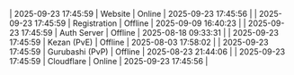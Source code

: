 | 2025-09-23 17:45:59 | Website | Online | 2025-09-23 17:45:56 |
| 2025-09-23 17:45:59 | Registration | Offline | 2025-09-09 16:40:23 |
| 2025-09-23 17:45:59 | Auth Server | Offline | 2025-08-18 09:33:31 |
| 2025-09-23 17:45:59 | Kezan (PvE) | Offline | 2025-08-03 17:58:02 |
| 2025-09-23 17:45:59 | Gurubashi (PvP) | Offline | 2025-08-23 21:44:06 |
| 2025-09-23 17:45:59 | Cloudflare | Online | 2025-09-23 17:45:56 |
